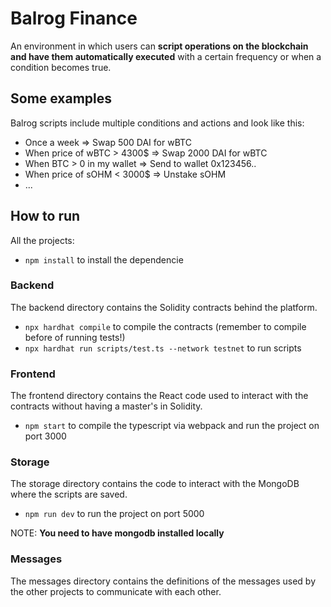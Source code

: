 # Balrog Finance

An environment in which users can **script operations on the blockchain and have them automatically executed** with a certain frequency or when a condition becomes true.

## Some examples

Balrog scripts include multiple conditions and actions and look like this:

- Once a week => Swap 500 DAI for wBTC
- When price of wBTC > 4300$ => Swap 2000 DAI for wBTC
- When BTC > 0 in my wallet => Send to wallet 0x123456..
- When price of sOHM < 3000$ => Unstake sOHM
- ...

## How to run

All the projects:

- `npm install` to install the dependencie

### Backend

The backend directory contains the Solidity contracts behind the platform.

- `npx hardhat compile` to compile the contracts (remember to compile before of running tests!)
- `npx hardhat run scripts/test.ts --network testnet` to run scripts


### Frontend

The frontend directory contains the React code used to interact with the contracts without having a master's in Solidity.

- `npm start` to compile the typescript via webpack and run the project on port 3000


### Storage

The storage directory contains the code to interact with the MongoDB where the scripts are saved.

- `npm run dev` to run the project on port 5000

NOTE: **You need to have mongodb installed locally**


### Messages

The messages directory contains the definitions of the messages used by the other projects to communicate with each other.
